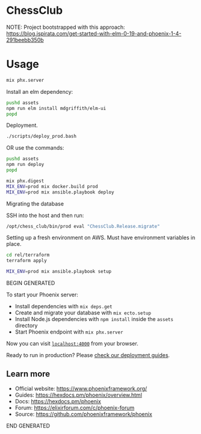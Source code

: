 # ChessClub

NOTE:
Project bootstrapped with this approach: https://blog.ispirata.com/get-started-with-elm-0-19-and-phoenix-1-4-291beebb350b

# Usage

```bash
mix phx.server
```

Install an elm dependency:

```bash
pushd assets
npm run elm install mdgriffith/elm-ui
popd
```

Deployment.

```bash
./scripts/deploy_prod.bash
```

OR use the commands:

```bash
pushd assets
npm run deploy
popd

mix phx.digest
MIX_ENV=prod mix docker.build prod
MIX_ENV=prod mix ansible.playbook deploy
```

Migrating the database

SSH into the host and then run:

```bash
/opt/chess_club/bin/prod eval "ChessClub.Release.migrate"
```

Setting up a fresh environment on AWS. Must have environment variables in place.

```bash
cd rel/terraform
terraform apply

MIX_ENV=prod mix ansible.playbook setup
```

BEGIN GENERATED

To start your Phoenix server:

  * Install dependencies with `mix deps.get`
  * Create and migrate your database with `mix ecto.setup`
  * Install Node.js dependencies with `npm install` inside the `assets` directory
  * Start Phoenix endpoint with `mix phx.server`

Now you can visit [`localhost:4000`](http://localhost:4000) from your browser.

Ready to run in production? Please [check our deployment guides](https://hexdocs.pm/phoenix/deployment.html).

## Learn more

  * Official website: https://www.phoenixframework.org/
  * Guides: https://hexdocs.pm/phoenix/overview.html
  * Docs: https://hexdocs.pm/phoenix
  * Forum: https://elixirforum.com/c/phoenix-forum
  * Source: https://github.com/phoenixframework/phoenix

END GENERATED
